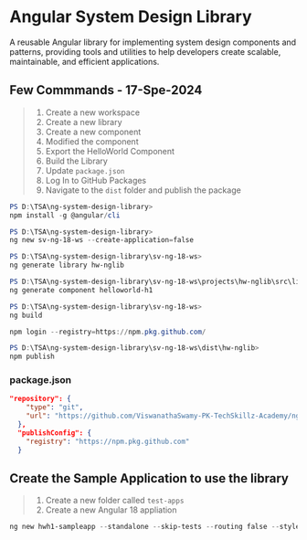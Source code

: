 # Angular System Design Library

A reusable Angular library for implementing system design components and patterns, providing tools and utilities to help developers create scalable, maintainable, and efficient applications.

## Few Commmands - 17-Spe-2024

> 1. Create a new workspace
> 1. Create a new library
> 1. Create a new component
> 1. Modified the component
> 1. Export the HelloWorld Component
> 1. Build the Library
> 1. Update `package.json`
> 1. Log In to GitHub Packages
> 1. Navigate to the `dist` folder and publish the package

```powershell
PS D:\TSA\ng-system-design-library>
npm install -g @angular/cli

PS D:\TSA\ng-system-design-library>
ng new sv-ng-18-ws --create-application=false

PS D:\TSA\ng-system-design-library\sv-ng-18-ws>
ng generate library hw-nglib

PS D:\TSA\ng-system-design-library\sv-ng-18-ws\projects\hw-nglib\src\lib>
ng generate component helloworld-h1

PS D:\TSA\ng-system-design-library\sv-ng-18-ws>
ng build

npm login --registry=https://npm.pkg.github.com/

PS D:\TSA\ng-system-design-library\sv-ng-18-ws\dist\hw-nglib>
npm publish
```

### package.json

```json
"repository": {
    "type": "git",
    "url": "https://github.com/ViswanathaSwamy-PK-TechSkillz-Academy/ng-hello-world-lib.git"
  },
  "publishConfig": {
    "registry": "https://npm.pkg.github.com"
  }
```

## Create the Sample Application to use the library

> 1. Create a new folder called `test-apps`
> 1. Create a new Angular 18 appliation

```powershell
ng new hwh1-sampleapp --standalone --skip-tests --routing false --style css
```
